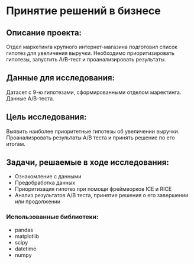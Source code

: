 # Принятие решений в бизнесе
## Описание проекта:
Отдел маркетинга крупного интернет-магазина  подготовил список гипотез для увеличения выручки. Необходимо приоритизировать гипотезы, запустить A/B-тест и проанализировать результаты.
## Данные для исследования:
Датасет с 9-ю гипотезами, сформированными отделом маректинга.
Данные А/В-теста.

## Цель исследования:  
Выявить наиболее приоритетные гипотезы об увеличении выручки.
Проанализровать результаты А/В теста и принять решение по его итогам.

## Задачи, решаемые в ходе исследования:
- Ознакомление с данными
- Предобработка данных
- Приоритизация гипотез при помощи фреймворков ICE и RICE
- Анализ результатов А/В теста, принятие решения о его завершении или продолжении
### Использованные библиотеки:
- pandas
- matplotlib
- scipy
- datetime
- numpy
